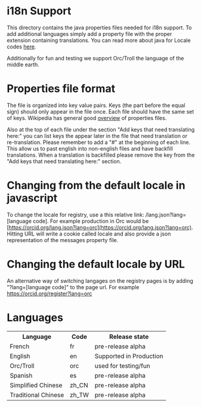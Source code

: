 # i18n Support

This directory contains the java properties files needed for i18n support. To
 add additional languages simply add a property file with the proper extension
 containing translations. You can read more about java for Locale codes 
 [here](http://www.oracle.com/technetwork/java/javase/locales-137662.html).
 
 Additionally for fun and testing we support Orc/Troll the language of the 
 middle earth.

# Properties file format 
The file is organized into key value pairs. Keys (the part before the equal sign) should 
only appear in the file once. Each file should have the same set of keys. Wikipedia has 
general good [overview](http://en.wikipedia.org/wiki/.properties) of properties files.

Also at the top of each file under the section "Add keys that need translating here:" 
you can list keys the appear later in the file that need translation or re-translation. 
Please remember to add a "#" at the beginning of each line. This allow us to past english
into non-english files and have backfill translations. When a translation is backfilled
please remove the key from the "Add keys that need translating here:" section.

# Changing from the default locale in javascript
To change the locale for registry, use a this relative link: 
/lang.json?lang=[language code]. For example production in Orc would be 
[https://orcid.org/lang.json?lang=orc](https://orcid.org/lang.json?lang=orc). Hitting URL 
will write a cookie called locale and also provide a json representation of the messages 
property file. 

# Changing the default locale by URL
An alternative way of switching langages on the registry pages is by adding 
"?lang=[language code]" to the page url. For example https://orcid.org/register?lang=orc

# Languages

<table>
<tr>
	<th>Language</th>
	<th>Code</th>
	<th>Release state</th>
</tr>
<tr>
	<td>French</td>
	<td>fr</td>
	<td>pre-release alpha</td>
</tr>
<tr>
	<td>English</td>
	<td>en</td>
	<td>Supported in Production</td>
</tr>
<tr>
	<td>Orc/Troll</td>
	<td>orc</td>
	<td>used for testing/fun</td>
</tr>
<tr>
	<td>Spanish</td>
	<td>es</td>
	<td>pre-release alpha</td>
</tr>
<tr>
	<td>Simplified Chinese</td>
	<td>zh_CN</td>
	<td>pre-release alpha</td>
</tr>
<tr>
	<td>Traditional Chinese</td>
	<td>zh_TW</td>
	<td>pre-release alpha</td>
</tr>
</table>


